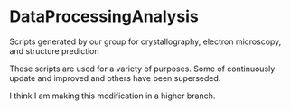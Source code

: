 # DataProcessingAnalysis
Scripts generated by our group for crystallography, electron microscopy, and structure prediction

These scripts are used for a variety of purposes. Some of continuously update and improved and others have been superseded.

I think I am making this modification in a higher branch.
